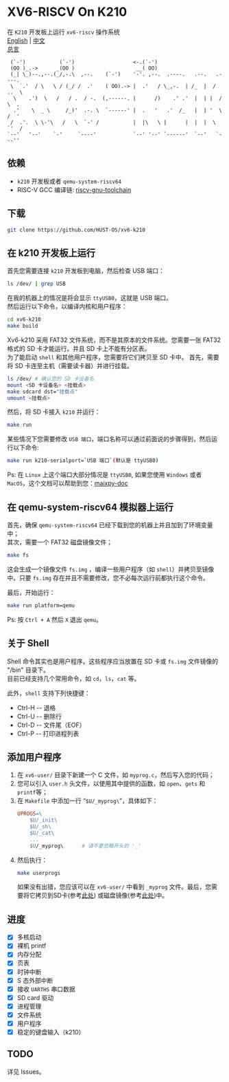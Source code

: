 # XV6-RISCV On K210
在 `K210` 开发板上运行 `xv6-riscv` 操作系统  
[English](./README.md) | [中文](./README_cn.md)   
[总言](./doc/总言.md)

```
 (`-')           (`-')                   <-.(`-')                            
 (OO )_.->      _(OO )                    __( OO)                            
 (_| \_)--.,--.(_/,-.\  ,--.    (`-')    '-'. ,--.  .----.   .--.   .----.   
 \  `.'  / \   \ / (_/ /  .'    ( OO).-> |  .'   / \_,-.  | /_  |  /  ..  \  
  \    .')  \   /   / .  / -.  (,------. |      /)    .' .'  |  | |  /  \  . 
  .'    \  _ \     /_)'  .-. \  `------' |  .   '   .'  /_   |  | '  \  /  ' 
 /  .'.  \ \-'\   /   \  `-' /           |  |\   \ |      |  |  |  \  `'  /  
`--'   '--'    `-'     `----'            `--' '--' `------'  `--'   `---''   
```

<!-- ![run-k210](./img/xv6-k210_on_k210.gif)   -->

## 依赖
+ `k210` 开发板或者 `qemu-system-riscv64`
+ RISC-V GCC 编译链: [riscv-gnu-toolchain](https://github.com/riscv/riscv-gnu-toolchain.git)

## 下载
```bash
git clone https://github.com/HUST-OS/xv6-k210
```

## <a id="title_k210">在 k210 开发板上运行</a>
首先您需要连接 `k210` 开发板到电脑，然后检查 USB 端口：  
```bash
ls /dev/ | grep USB
```
在我的机器上的情况是将会显示 `ttyUSB0`，这就是 USB 端口。  
然后运行以下命令，以编译内核和用户程序：    

```bash
cd xv6-k210
make build
```

Xv6-k210 采用 FAT32 文件系统，而不是其原本的文件系统。您需要一张 FAT32 格式的 SD 卡才能运行。并且 SD 卡上不能有分区表。  
为了能启动 `shell` 和其他用户程序，您需要将它们拷贝至 SD 卡中。
首先，需要将 SD 卡连至主机（需要读卡器）并进行挂载。
```bash
ls /dev/ # 确认您的 SD 卡设备名
mount <SD 卡设备名> <挂载点>
make sdcard dst="挂载点"
umount <挂载点>
```
然后，将 SD 卡接入 `k210` 并运行：  
```bash
make run
```

某些情况下您需要修改 `USB 端口`，端口名称可以通过前面说的步骤得到，然后运行以下命令:  
```bash
make run k210-serialport=`USB 端口`(默认是 ttyUSB0)
```
Ps: 在 `Linux` 上这个端口大部分情况是 `ttyUSB0`, 如果您使用 `Windows` 或者 `MacOS`，这个文档可以帮助到您：[maixpy-doc](https://maixpy.sipeed.com/zh/get_started/env_install_driver.html#)  

## <a id="title_qemu">在 qemu-system-riscv64 模拟器上运行</a>
首先，确保 `qemu-system-riscv64` 已经下载到您的机器上并且加到了环境变量中；  
其次，需要一个 FAT32 磁盘镜像文件；
```bash
make fs
```
这会生成一个镜像文件 `fs.img` ，编译一些用户程序（如 `shell`）并拷贝至镜像中。只要 `fs.img` 存在并且不需要修改，您不必每次运行前都执行这个命令。

最后，开始运行：
```bash
make run platform=qemu
```

Ps: 按 `Ctrl + A` 然后 `X` 退出 `qemu`。     

## 关于 Shell
Shell 命令其实也是用户程序。这些程序应当放置在 SD 卡或 `fs.img` 文件镜像的 "/bin" 目录下。  
目前已经支持几个常用命令，如 `cd`，`ls`，`cat` 等。

此外，`shell` 支持下列快捷键：  
- Ctrl-H -- 退格  
- Ctrl-U -- 删除行  
- Ctrl-D -- 文件尾（EOF）  
- Ctrl-P -- 打印进程列表

## 添加用户程序
1. 在 `xv6-user/` 目录下新建一个 C 文件，如 `myprog.c`，然后写入您的代码；
2. 您可以引入 `user.h` 头文件，以使用其中提供的函数，如 `open`、`gets` 和 `printf`等；
3. 在 `Makefile` 中添加一行 “`$U/_myprog\`”，具体如下：
    ```Makefile
    UPROGS=\
        $U/_init\
        $U/_sh\
        $U/_cat\
        ...
        $U/_myprog\      # 请不要忽略开头的 '_'
    ```
4. 然后执行：
    ```bash
    make userprogs
    ```
    如果没有出错，您应该可以在 `xv6-user/` 中看到 `_myprog` 文件。最后，您需要将它拷贝到SD卡(参考<a href="#title_k210">此处</a>)
    或磁盘镜像(参考<a href="#title_qemu">此处</a>)中。

## 进度
- [x] 多核启动
- [x] 裸机 printf
- [x] 内存分配
- [x] 页表
- [x] 时钟中断
- [x] S 态外部中断
- [x] 接收 `UARTHS` 串口数据
- [x] SD card 驱动
- [x] 进程管理
- [x] 文件系统
- [x] 用户程序
- [X] 稳定的键盘输入（k210）

## TODO
详见 Issues。

